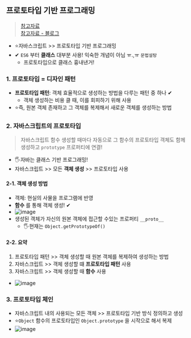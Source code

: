 ## 프로토타입 기반 프로그래밍
> [참고자료](https://ko.wikipedia.org/wiki/%ED%94%84%EB%A1%9C%ED%86%A0%ED%83%80%EC%9E%85_%EA%B8%B0%EB%B0%98_%ED%94%84%EB%A1%9C%EA%B7%B8%EB%9E%98%EB%B0%8D) <br>
> [참고자료 - 블로그](https://evan-moon.github.io/2019/10/23/js-prototype/)
- ⭐자바스크립트 >> 프로토타입 기반 프로그래밍
- ✔ `ES6` 부터 **클래스** 대부분 사용! 익숙한 개념이 아님 ㅠ.,ㅠ `문법설탕`
  - 프로토타입으로 클래스 흉내낸거!

### 1. 프로토타입 = 디자인 패턴
- **프로토타입 패턴**: 객체 효율적으로 생성하는 방법을 다루는 패턴 중 하나 ✔
  - 객체 생성하는 비용 클 때, 이를 회피하기 위해 사용
- ⭐즉, 원본 객체 존재하고 그 객체를 복제해서 새로운 객체를 생성하는 방법

### 2. 자바스크립트의 프로토타입 
> 자바스크립트 함수 생성할 때마다 자동으로 그 함수의 프로토타입 객체도 함께 생성하고 `prototype` 프로퍼티에 연결!
- 🖐자바는 클래스 기반 프로그래밍!
- 자바스크립트 >> 모든 **객체 생성** >> 프로토타입 사용

#### 2-1. 객체 생성 방법
- 객체: 현실의 사물을 프로그램에 반영
- **함수** 를 통해 객체 생성! ✔
- ![image](https://user-images.githubusercontent.com/61215550/201567986-038f3f3d-a1e6-4f61-96b8-da2282bccb5d.png)
- 생성된 객체가 자신의 원본 객체에 접근할 수있는 프로퍼티 `__proto__`
  - 🖐현재는 `Object.getPrototypeOf()`
#### 2-2. 요약
1. 프로토타입 패턴 >> 객체 생성할 때 원본 객체를 복제하여 생성하는 방법
2. 자바스크립트 >> 객체 생성할 떄 **프로토타입 패턴** 사용
3. 자바스크립트 >> 객체 생성할 때 **함수** 사용
- ![image](https://user-images.githubusercontent.com/61215550/201568278-f9979d0a-4a0d-4e3e-af92-d32fdb2801e6.png)

### 3. 프로토타입 체인
- 자바스크립트 내의 사용되는 모든 객체 >> 프로토타입 기반 방식 정의하고 생성
- ⭐`Object` 함수의 프로토타입인 `Object.prototype` 을 시작으로 해서 복제
- ![image](https://user-images.githubusercontent.com/61215550/201568538-307f183c-74c7-402c-b640-66ca4a3e48b2.png)

